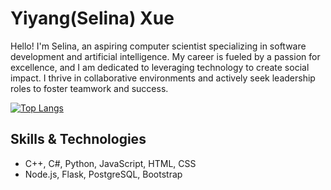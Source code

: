 # Yiyang(Selina) Xue

Hello! I'm Selina, an aspiring computer scientist specializing in software development and artificial intelligence. My career is fueled by a passion for excellence, and I am dedicated to leveraging technology to create social impact. I thrive in collaborative environments and actively seek leadership roles to foster teamwork and success.

[![Top Langs](https://github-readme-stats.vercel.app/api/top-langs/?username=selinaXyy&layout=pie)](https://github.com/anuraghazra/github-readme-stats)

## Skills & Technologies
* C++, C#, Python, JavaScript, HTML, CSS
* Node.js, Flask, PostgreSQL, Bootstrap
